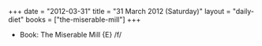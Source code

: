 +++
date = "2012-03-31"
title = "31 March 2012 (Saturday)"
layout = "daily-diet"
books = ["the-miserable-mill"]
+++


* Book: The Miserable Mill {E} /f/
